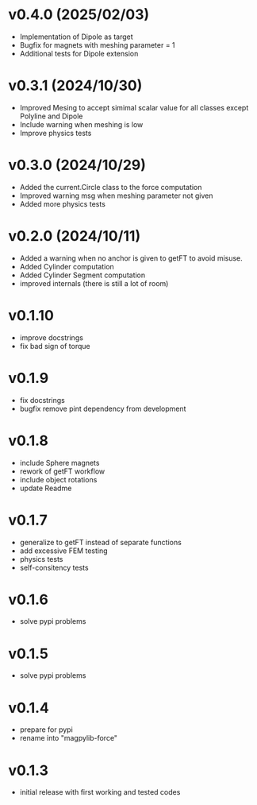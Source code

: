 # v0.4.0 (2025/02/03)

- Implementation of Dipole as target
- Bugfix for magnets with meshing parameter = 1
- Additional tests for Dipole extension

# v0.3.1 (2024/10/30)

- Improved Mesing to accept simimal scalar value for all classes except Polyline
  and Dipole
- Include warning when meshing is low
- Improve physics tests

# v0.3.0 (2024/10/29)

- Added the current.Circle class to the force computation
- Improved warning msg when meshing parameter not given
- Added more physics tests

# v0.2.0 (2024/10/11)

- Added a warning when no anchor is given to getFT to avoid misuse.
- Added Cylinder computation
- Added Cylinder Segment computation
- improved internals (there is still a lot of room)

# v0.1.10

- improve docstrings
- fix bad sign of torque

# v0.1.9

- fix docstrings
- bugfix remove pint dependency from development

# v0.1.8

- include Sphere magnets
- rework of getFT workflow
- include object rotations
- update Readme

# v0.1.7

- generalize to getFT instead of separate functions
- add excessive FEM testing
- physics tests
- self-consitency tests

# v0.1.6

- solve pypi problems

# v0.1.5

- solve pypi problems

# v0.1.4

- prepare for pypi
- rename into "magpylib-force"

# v0.1.3

- initial release with first working and tested codes
